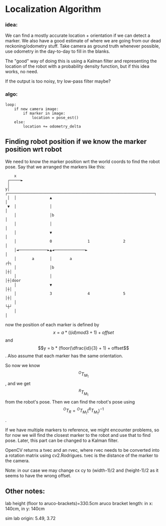 # Localization Algorithm

### idea:
We can find a mostly accurate location + orientation if we can detect a marker. We also have
a good estimate of where we are going from our dead reckoning/odometry stuff. Take camera as
ground truth whenever possible, use odometry in the day-to-day to fill in the blanks.

The "good" way of doing this is using a Kalman filter and representing the location of the robot
with a probability density function, but if this idea works, no need.

If the output is too noisy, try low-pass filter maybe?

### algo:
```
loop:
	if new camera image:
		if marker in image:
			location = pose_est()
	else:
		location += odometry_delta
```

## Finding robot position if we know the marker position wrt robot

We need to know the marker position wrt the world coords to find the robot pose. Say that we arranged the markers like this:
```
    x
 ┌─────►
 │
y│  ┌──────────────────────────────────────────────────────────────────┐
 │  │               ▲                                                  │
 ▼  │               │                                                  │
    │               │b                                                 │
    │               │                                                  │
    │               ▼                                                  │
    │               0                1               2                 │
    │◄─────────────►▲◄──────────────►                                  │
    │       a       │        a                                        ┌┼┐
    │               │b                                                │┼│
    │               │                                                 │┼│door
    │               ▼                                                 │┼│
    │               3                4               5                │┼│
    │                                                                 └┼┘
    │                                                                  │

```
now the position of each marker is defined by $$x = a * ((id)mod3 + 1) + offset$$ and $$y = b * (floor(\dfrac{id}{3} + 1) + offset$$. Also assume that each marker has the same orientation.

So now we know $${}^OT_{M_1}$$, and we get $${}^RT_{M_1}$$ from the robot's pose. Then we can find the robot's pose using $${}^OT_R = {}^OT_{M_1} ({}^RT_{M_1})^{-1}$$.

If we have multiple markers to reference, we might encounter problems, so for now we will find the closest marker to the robot and use that to find pose. Later, this part can be changed to a Kalman filter.

OpenCV returns a tvec and an rvec, where rvec needs to be converted into a rotation matrix using cv2.Rodrigues. tvec is the distance of the marker to the camera.

Note: in our case we may change cx cy to (width-1)/2 and (height-1)/2 as it seems to have the wrong offset.

## Other notes:

lab height (floor to aruco-brackets)=330.5cm 
aruco bracket length: in x: 140cm, in y: 140cm

sim lab origin: 5.49, 3.72
